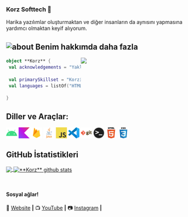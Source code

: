   ### Korz Softtech 👋

Harika yazılımlar oluşturmaktan ve diğer insanların da aynısını yapmasına yardımcı olmaktan keyif alıyorum.

## <img width="45" alt="about" src="https://raw.github.com/elizarov/elizarov/master/about.png"> Benim hakkımda daha fazla

<img align="right" width="300" src="https://i2.wp.com/allhtaccess.info/wp-content/uploads/2018/03/programming.gif?fit=1281%2C716&ssl=1" />

```kotlin
object **Korz** {
 val acknowledgements = "Yaklaşık 2 senedir yazılım alanında kendimi geliştirmeye çalışıyorum ve hala da gelişmeye devam ediyorum. Bu bana keyif veriyor!"
 
 val primarySkillset = "Korzilla Adında Bot Tasarladım, Korz Softech Adında Ekibim var, Yapay Zeka (Artificial Intelligence [AI]) Alanında da kendimi geliştirmekteyim."
 val languages = listOf("HTML", "CSS", "Python", "JavaScript") 

}
```

## **Diller ve Araçlar:**  

<code><img height="30" src="https://raw.githubusercontent.com/github/explore/80688e429a7d4ef2fca1e82350fe8e3517d3494d/topics/android/android.png"></code>
<code><img height="30" src="https://raw.githubusercontent.com/github/explore/80688e429a7d4ef2fca1e82350fe8e3517d3494d/topics/kotlin/kotlin.png"></code>
<code><img height="30" src="https://raw.githubusercontent.com/github/explore/80688e429a7d4ef2fca1e82350fe8e3517d3494d/topics/firebase/firebase.png"></code>
<code><img height="30" src="https://raw.githubusercontent.com/github/explore/80688e429a7d4ef2fca1e82350fe8e3517d3494d/topics/java/java.png"></code>
<code><img height="30" src="https://raw.githubusercontent.com/github/explore/80688e429a7d4ef2fca1e82350fe8e3517d3494d/topics/javascript/javascript.png"></code>
<code><img height="30" src="https://raw.githubusercontent.com/github/explore/80688e429a7d4ef2fca1e82350fe8e3517d3494d/topics/visual-studio-code/visual-studio-code.png"></code>
<code><img height="30" src="https://raw.githubusercontent.com/github/explore/80688e429a7d4ef2fca1e82350fe8e3517d3494d/topics/git/git.png"></code>
<code><img height="30" src="https://raw.githubusercontent.com/github/explore/80688e429a7d4ef2fca1e82350fe8e3517d3494d/topics/terminal/terminal.png"></code>
<code><img height="30" src="https://raw.githubusercontent.com/github/explore/80688e429a7d4ef2fca1e82350fe8e3517d3494d/topics/html/html.png"></code>
<code><img height="30" src="https://raw.githubusercontent.com/github/explore/80688e429a7d4ef2fca1e82350fe8e3517d3494d/topics/css/css.png"></code>


## **GitHub İstatistikleri**

<a href="https://github.com/Gurupreet">
  <img align="center" src="https://github-readme-stats.vercel.app/api/top-langs/?username=vanessaswerts&theme=dracula&hide_langs_below=1" />
</a>

<a href="https://github.com/korzx">
 <img align="center" src="https://github-readme-stats.vercel.app/api?username=korzx&show_icons=true&theme=dracula&line_height=27" alt="**Korz** github stats"/>
</a>

[Website]: https://korzilladevelopment.cf/
[YouTube]: https://www.youtube.com/channel/UCXW9sfBPk27fKAPac6P_8xQ/
[Instagram]: https://www.instagram.com/tmrcoder/
<br>

#### Sosyal ağlar!

🏡 [Website][Website] **|** 
📺 [YouTube][YouTube] **|** 
📷 [Instagram][Instagram] **|** 

